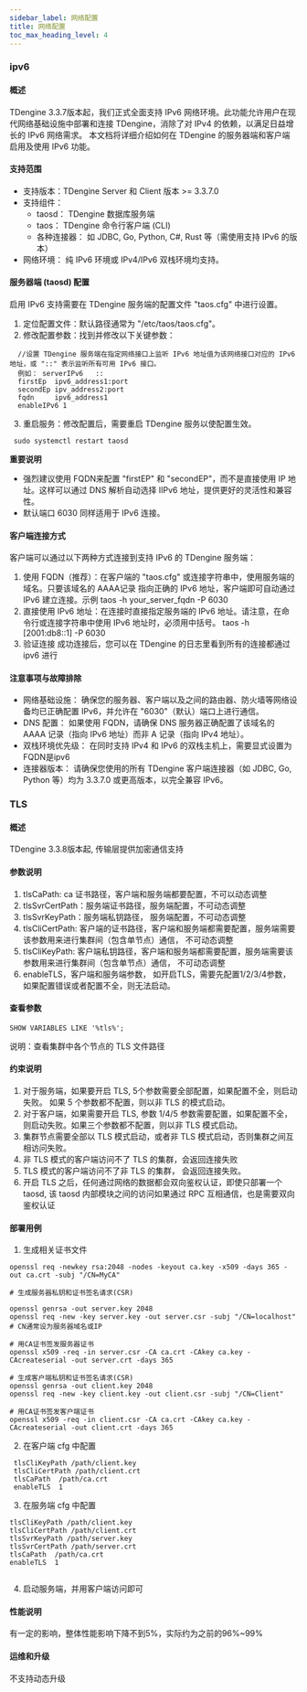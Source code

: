 ```yaml
---
sidebar_label: 网络配置
title: 网络配置 
toc_max_heading_level: 4
---
```


### ipv6 
#### 概述
  TDengine 3.3.7版本起，我们正式全面支持 IPv6 网络环境。此功能允许用户在现代网络基础设施中部署和连接 TDengine，消除了对 IPv4 的依赖，以满足日益增长的 IPv6 网络需求。 本文档将详细介绍如何在 TDengine 的服务器端和客户端启用及使用 IPv6 功能。

#### 支持范围
- 支持版本：TDengine Server 和 Client 版本 >= 3.3.7.0
- 支持组件：
  - taosd： TDengine 数据库服务端
  - taos： TDengine 命令行客户端 (CLI)
  - 各种连接器： 如 JDBC, Go, Python, C#, Rust 等（需使用支持 IPv6 的版本）
 - 网络环境： 纯 IPv6 环境或 IPv4/IPv6 双栈环境均支持。

 #### 服务器端 (taosd) 配置
  启用 IPv6 支持需要在 TDengine 服务端的配置文件 "taos.cfg" 中进行设置。
  1. 定位配置文件：默认路径通常为 "/etc/taos/taos.cfg"。
  2. 修改配置参数：找到并修改以下关键参数：
```
  //设置 TDengine 服务端在指定网络接口上监听 IPv6 地址值为该网络接口对应的 IPv6 地址，或 "::" 表示监听所有可用 IPv6 接口。
  例如： serverIPv6   ::
  firstEp  ipv6_address1:port
  secondEp ipv_address2:port
  fqdn     ipv6_address1
  enableIPv6 1
```
  3. 重启服务：修改配置后，需要重启 TDengine 服务以使配置生效。
 ```
  sudo systemctl restart taosd
  ```
 **重要说明**
  - 强烈建议使用 FQDN来配置 "firstEP" 和 "secondEP"，而不是直接使用 IP 地址。这样可以通过 DNS 解析自动选择 IIPv6 地址，提供更好的灵活性和兼容性。
 - 默认端口 6030 同样适用于 IPv6 连接。

#### 客户端连接方式

客户端可以通过以下两种方式连接到支持 IPv6 的 TDengine 服务端：
1. 使用 FQDN（推荐）：在客户端的 "taos.cfg" 或连接字符串中，使用服务端的域名。只要该域名的 AAAA记录 指向正确的 IPv6 地址，客户端即可自动通过 IPv6 建立连接。示例
taos -h your_server_fqdn -P 6030
1. 直接使用 IPv6 地址：在连接时直接指定服务端的 IPv6 地址。请注意，在命令行或连接字符串中使用 IPv6 地址时，必须用中括号。
   taos -h [2001:db8::1] -P 6030
2. 验证连接
成功连接后，您可以在 TDengine 的日志里看到所有的连接都通过 ipv6 进行

#### 注意事项与故障排除
- 网络基础设施： 确保您的服务器、客户端以及之间的路由器、防火墙等网络设备均已正确配置 IPv6，并允许在 "6030"（默认）端口上进行通信。
- DNS 配置： 如果使用 FQDN，请确保 DNS 服务器正确配置了该域名的 AAAA 记录（指向 IPv6 地址）而非 A 记录（指向 IPv4 地址）。
- 双栈环境优先级： 在同时支持 IPv4 和 IPv6 的双栈主机上，需要显式设置为FQDN是ipv6  
- 连接器版本： 请确保您使用的所有 TDengine 客户端连接器（如 JDBC, Go, Python 等）均为 3.3.7.0 或更高版本，以完全兼容 IPv6。

### TLS 
#### 概述
  TDengine 3.3.8版本起, 传输层提供加密通信支持
#### 参数说明
1. tlsCaPath: ca 证书路径，客户端和服务端都要配置，不可以动态调整
2. tlsSvrCertPath：服务端证书路径，服务端配置，不可动态调整
3. tlsSvrKeyPath：服务端私钥路径， 服务端配置，不可动态调整
4. tlsCliCertPath:  客户端的证书路径，客户端和服务端都需要配置，服务端需要该参数用来进行集群间（包含单节点）通信， 不可动态调整
5. tlsCliKeyPath: 客户端私钥路径，客户端和服务端都需要配置，服务端需要该参数用来进行集群间（包含单节点）通信， 不可动态调整
6. enableTLS，客户端和服务端参数， 如开启TLS，需要先配置1/2/3/4参数，如果配置错误或者配置不全，则无法启动。 

#### 查看参数 
  ```
  SHOW VARIABLES LIKE '%tls%'; 
  ```
  说明：查看集群中各个节点的 TLS 文件路径

#### 约束说明
1. 对于服务端，如果要开启 TLS, 5个参数需要全部配置，如果配置不全，则启动失败。 如果 5 个参数都不配置，则以非 TLS 的模式启动。 
2. 对于客户端，如果需要开启 TLS, 参数 1/4/5 参数需要配置，如果配置不全，则启动失败。如果三个参数都不配置，则以非 TLS 模式启动。   
3. 集群节点需要全部以 TLS 模式启动，或者非 TLS 模式启动，否则集群之间互相访问失败。 
4. 非 TLS 模式的客户端访问不了 TLS 的集群，会返回连接失败
5. TLS 模式的客户端访问不了非 TLS 的集群， 会返回连接失败。 
6. 开启 TLS 之后，任何通过网络的数据都会双向鉴权认证，即使只部署一个 taosd, 该 taosd 内部模块之间的访问如果通过 RPC 互相通信，也是需要双向鉴权认证 

#### 部署用例
 1. 生成相关证书文件

 ```
 openssl req -newkey rsa:2048 -nodes -keyout ca.key -x509 -days 365 -out ca.crt -subj "/CN=MyCA"

# 生成服务器私钥和证书签名请求(CSR)

openssl genrsa -out server.key 2048
openssl req -new -key server.key -out server.csr -subj "/CN=localhost" # CN通常设为服务器域名或IP

# 用CA证书签发服务器证书
openssl x509 -req -in server.csr -CA ca.crt -CAkey ca.key -CAcreateserial -out server.crt -days 365

# 生成客户端私钥和证书签名请求(CSR)
openssl genrsa -out client.key 2048
openssl req -new -key client.key -out client.csr -subj "/CN=Client"

# 用CA证书签发客户端证书
openssl x509 -req -in client.csr -CA ca.crt -CAkey ca.key -CAcreateserial -out client.crt -days 365
 ```
 2. 在客户端 cfg 中配置 

```
 tlsCliKeyPath /path/client.key
 tlsCliCertPath /path/client.crt
 tlsCaPath  /path/ca.crt
 enableTLS  1 
```
 3. 在服务端 cfg 中配置
 ```  
 tlsCliKeyPath /path/client.key
 tlsCliCertPath /path/client.crt
 tlsSvrKeyPath /path/server.key
 tlsSvrCertPath /path/server.crt
 tlsCaPath  /path/ca.crt
 enableTLS  1
  
 ```
4.  启动服务端，并用客户端访问即可

#### 性能说明
 有一定的影响，整体性能影响下降不到5%，实际约为之前的96%~99%

#### 运维和升级
 不支持动态升级

 
  


 




  
  
